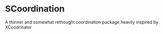 # SCoordination
A thinner and somewhat rethought coordination package heavily inspired by XCoodrinator
